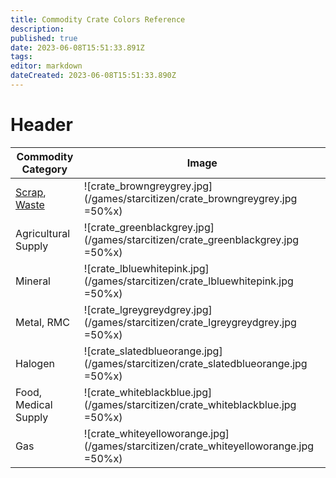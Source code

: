 ```yaml
---
title: Commodity Crate Colors Reference
description: 
published: true
date: 2023-06-08T15:51:33.891Z
tags: 
editor: markdown
dateCreated: 2023-06-08T15:51:33.890Z
---
```


# Header

| Commodity Category | Image |
| - | - |
|[Scrap](https://starcitizen.tools/Scrap), [Waste](https://starcitizen.tools/Waste)|![crate_browngreygrey.jpg](/games/starcitizen/crate_browngreygrey.jpg =50%x)
|Agricultural Supply|![crate_greenblackgrey.jpg](/games/starcitizen/crate_greenblackgrey.jpg =50%x)
| Mineral | ![crate_lbluewhitepink.jpg](/games/starcitizen/crate_lbluewhitepink.jpg =50%x)
| Metal, RMC | ![crate_lgreygreydgrey.jpg](/games/starcitizen/crate_lgreygreydgrey.jpg =50%x)
| Halogen | ![crate_slatedblueorange.jpg](/games/starcitizen/crate_slatedblueorange.jpg =50%x)
| Food, Medical Supply | ![crate_whiteblackblue.jpg](/games/starcitizen/crate_whiteblackblue.jpg =50%x)
| Gas | ![crate_whiteyelloworange.jpg](/games/starcitizen/crate_whiteyelloworange.jpg =50%x)